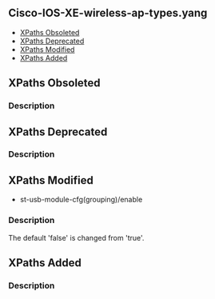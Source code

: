 ## Cisco-IOS-XE-wireless-ap-types.yang


- [XPaths Obsoleted](#xpaths-obsoleted)
- [XPaths Deprecated](#xpaths-deprecated)
- [XPaths Modified](#xpaths-modified)
- [XPaths Added](#xpaths-added)

## XPaths Obsoleted

### Description

## XPaths Deprecated

### Description

## XPaths Modified

- st-usb-module-cfg(grouping)/enable

### Description

The default 'false' is changed from 'true'.

## XPaths Added

### Description
